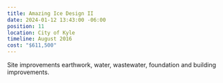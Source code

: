 ```yaml
---
title: Amazing Ice Design II
date: 2024-01-12 13:43:00 -06:00
position: 11
location: City of Kyle
timeline: August 2016
cost: "$611,500"
---
```


Site improvements earthwork, water, wastewater, foundation and building improvements.